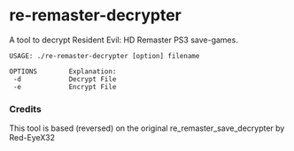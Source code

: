 # re-remaster-decrypter

A tool to decrypt Resident Evil: HD Remaster PS3 save-games.

```
USAGE: ./re-remaster-decrypter [option] filename

OPTIONS        Explanation:
 -d            Decrypt File
 -e            Encrypt File
```

### Credits

This tool is based (reversed) on the original re_remaster_save_decrypter by Red-EyeX32
